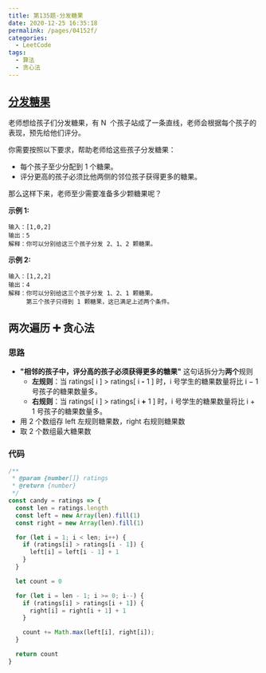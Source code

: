 ```yaml
---
title: 第135题-分发糖果
date: 2020-12-25 16:35:18
permalink: /pages/04152f/
categories:
  - LeetCode
tags:
  - 算法
  - 贪心法
---
```


## [分发糖果](https://leetcode-cn.com/problems/candy/)

老师想给孩子们分发糖果，有 N  个孩子站成了一条直线，老师会根据每个孩子的表现，预先给他们评分。

你需要按照以下要求，帮助老师给这些孩子分发糖果：

- 每个孩子至少分配到 1 个糖果。
- 评分更高的孩子必须比他两侧的邻位孩子获得更多的糖果。

那么这样下来，老师至少需要准备多少颗糖果呢？

**示例 1:**

```
输入：[1,0,2]
输出：5
解释：你可以分别给这三个孩子分发 2、1、2 颗糖果。
```

<!-- more -->

**示例 2:**

```
输入：[1,2,2]
输出：4
解释：你可以分别给这三个孩子分发 1、2、1 颗糖果。
     第三个孩子只得到 1 颗糖果，这已满足上述两个条件。
```

## 两次遍历 ➕ 贪心法

### 思路

- **"相邻的孩子中，评分高的孩子必须获得更多的糖果"** 这句话拆分为**两个**规则
  - **左规则**：当 ratings[ i ] > ratings[ i **-** 1 ] 时，i 号学生的糖果数量将比 i − 1 号孩子的糖果数量多。
  - **右规则**：当 ratings[ i ] > ratings[ i **+** 1 ] 时，i 号学生的糖果数量将比 i + 1 号孩子的糖果数量多。
- 用 2 个数组存 left 左规则糖果数，right 右规则糖果数
- 取 2 个数组最大糖果数

### 代码

```JavaScript
/**
 * @param {number[]} ratings
 * @return {number}
 */
const candy = ratings => {
  const len = ratings.length
  const left = new Array(len).fill(1)
  const right = new Array(len).fill(1)

  for (let i = 1; i < len; i++) {
    if (ratings[i] > ratings[i - 1]) {
      left[i] = left[i - 1] + 1
    }
  }

  let count = 0

  for (let i = len - 1; i >= 0; i--) {
    if (ratings[i] > ratings[i + 1]) {
      right[i] = right[i + 1] + 1
    }

    count += Math.max(left[i], right[i]);
  }

  return count
}
```
